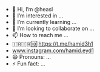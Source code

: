 - 👋 Hi, I’m @heasl
- 👀 I’m interested in ...
- 🌱 I’m currently learning ...
- 💞️ I’m looking to collaborate on ...
- 📫 How to reach me ...
- 🇮🇷🇮🇷🆔 https://t.me/hamid3h1
- www.instagram.com/hamid.eyd1
- 😄 Pronouns: ...
- ⚡ Fun fact: ...

<!---
heasl/heasl is a ✨ special ✨ repository because its `README.md` (this file) appears on your GitHub profile.
You can click the Preview link to take a look at your changes.
--->
